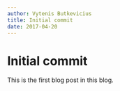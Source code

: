 ```yaml
---
author: Vytenis Butkevicius
title: Initial commit
date: 2017-04-20
---
```


# Initial commit

This is the first blog post in this blog.
